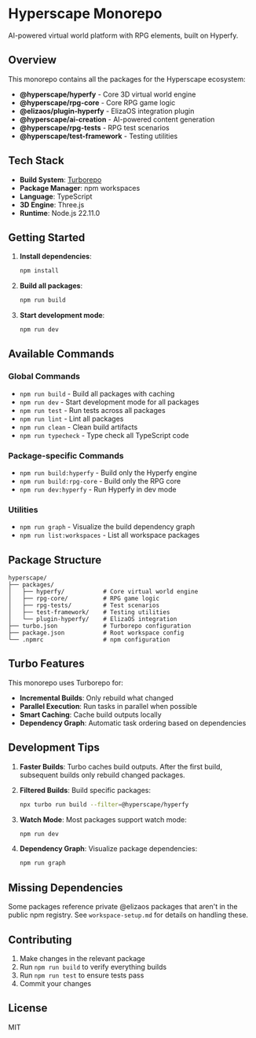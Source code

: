 # Hyperscape Monorepo

AI-powered virtual world platform with RPG elements, built on Hyperfy.

## Overview

This monorepo contains all the packages for the Hyperscape ecosystem:

- **@hyperscape/hyperfy** - Core 3D virtual world engine
- **@hyperscape/rpg-core** - Core RPG game logic
- **@elizaos/plugin-hyperfy** - ElizaOS integration plugin
- **@hyperscape/ai-creation** - AI-powered content generation
- **@hyperscape/rpg-tests** - RPG test scenarios
- **@hyperscape/test-framework** - Testing utilities

## Tech Stack

- **Build System**: [Turborepo](https://turbo.build/)
- **Package Manager**: npm workspaces
- **Language**: TypeScript
- **3D Engine**: Three.js
- **Runtime**: Node.js 22.11.0

## Getting Started

1. **Install dependencies**:
   ```bash
   npm install
   ```

2. **Build all packages**:
   ```bash
   npm run build
   ```

3. **Start development mode**:
   ```bash
   npm run dev
   ```

## Available Commands

### Global Commands

- `npm run build` - Build all packages with caching
- `npm run dev` - Start development mode for all packages
- `npm run test` - Run tests across all packages
- `npm run lint` - Lint all packages
- `npm run clean` - Clean build artifacts
- `npm run typecheck` - Type check all TypeScript code

### Package-specific Commands

- `npm run build:hyperfy` - Build only the Hyperfy engine
- `npm run build:rpg-core` - Build only the RPG core
- `npm run dev:hyperfy` - Run Hyperfy in dev mode

### Utilities

- `npm run graph` - Visualize the build dependency graph
- `npm run list:workspaces` - List all workspace packages

## Package Structure

```
hyperscape/
├── packages/
│   ├── hyperfy/           # Core virtual world engine
│   ├── rpg-core/          # RPG game logic
│   ├── rpg-tests/         # Test scenarios
│   ├── test-framework/    # Testing utilities
│   └── plugin-hyperfy/    # ElizaOS integration
├── turbo.json             # Turborepo configuration
├── package.json           # Root workspace config
└── .npmrc                 # npm configuration
```

## Turbo Features

This monorepo uses Turborepo for:

- **Incremental Builds**: Only rebuild what changed
- **Parallel Execution**: Run tasks in parallel when possible
- **Smart Caching**: Cache build outputs locally
- **Dependency Graph**: Automatic task ordering based on dependencies

## Development Tips

1. **Faster Builds**: Turbo caches build outputs. After the first build, subsequent builds only rebuild changed packages.

2. **Filtered Builds**: Build specific packages:
   ```bash
   npx turbo run build --filter=@hyperscape/hyperfy
   ```

3. **Watch Mode**: Most packages support watch mode:
   ```bash
   npm run dev
   ```

4. **Dependency Graph**: Visualize package dependencies:
   ```bash
   npm run graph
   ```

## Missing Dependencies

Some packages reference private @elizaos packages that aren't in the public npm registry. See `workspace-setup.md` for details on handling these.

## Contributing

1. Make changes in the relevant package
2. Run `npm run build` to verify everything builds
3. Run `npm run test` to ensure tests pass
4. Commit your changes

## License

MIT 